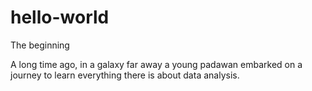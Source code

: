 # hello-world
The beginning

A long time ago, in a galaxy far away a young padawan embarked on a journey to learn everything there is about data analysis.
